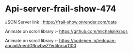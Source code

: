 # Api-server-frail-show-474

JSON Server link : https://frail-show.onrender.com/data



Animate on scroll library :- https://github.com/michalsnik/aos

Animate on scroll library :- https://codepen.io/redouan-aouadi/pen/GRpvbwZ?editors=1100

